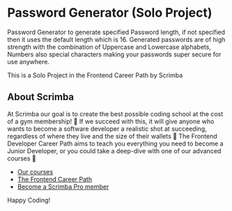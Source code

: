 # Password Generator (Solo Project)

Password Generator to generate specified Password length, if not specified then it uses the default length which is 16.
Generated passwords are of high strength with the combination of Uppercase and Lowercase alphabets, Numbers also special characters making your passwords super secure for use anywhere.

This is a Solo Project in the Frontend Career Path by Scrimba



## About Scrimba

At Scrimba our goal is to create the best possible coding school at the cost of a gym membership! 💜
If we succeed with this, it will give anyone who wants to become a software developer a realistic shot at succeeding, regardless of where they live and the size of their wallets 🎉
The Frontend Developer Career Path aims to teach you everything you need to become a Junior Developer, or you could take a deep-dive with one of our advanced courses 🚀

- [Our courses](https://scrimba.com/allcourses)
- [The Frontend Career Path](https://scrimba.com/learn/frontend)
- [Become a Scrimba Pro member](https://scrimba.com/pricing)

Happy Coding!
